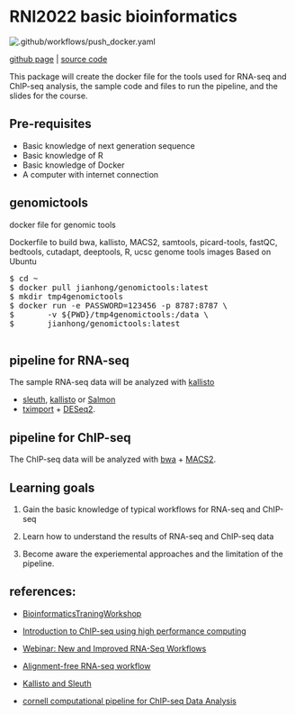 # RNI2022 basic bioinformatics

![.github/workflows/push_docker.yaml](https://github.com/jianhong/genomictools/workflows/.github/workflows/push_docker.yaml/badge.svg)

[github page](https://jianhong.github.io/genomictools/) | 
[source code](https://github.com/jianhong/genomictools)

This package will create the docker file for the tools used for RNA-seq and
ChIP-seq analysis, the sample code and files to run the pipeline, and
the slides for the course.

## Pre-requisites
* Basic knowledge of next generation sequence
* Basic knowledge of R
* Basic knowledge of Docker
* A computer with internet connection

## genomictools
docker file for genomic tools

Dockerfile to build bwa, kallisto, MACS2, samtools, 
picard-tools, fastQC, bedtools, cutadapt, deeptools, 
R, ucsc genome tools
images
Based on Ubuntu

<pre>
$ cd ~
$ docker pull jianhong/genomictools:latest
$ mkdir tmp4genomictools
$ docker run -e PASSWORD=123456 -p 8787:8787 \
$       -v ${PWD}/tmp4genomictools:/data \
$       jianhong/genomictools:latest

</pre>

## pipeline for RNA-seq

The sample RNA-seq data will be analyzed with [kallisto](https://pachterlab.github.io/kallisto/about)
+ [sleuth](https://pachterlab.github.io/sleuth/about),
[kallisto](https://pachterlab.github.io/kallisto/about) or [Salmon](https://combine-lab.github.io/salmon/)
+ [tximport](https://bioconductor.org/packages/tximport/) + [DESeq2](https://bioconductor.org/packages/DESeq2).

## pipeline for ChIP-seq

The ChIP-seq data will be analyzed with [bwa](http://bio-bwa.sourceforge.net/) +
[MACS2](https://github.com/macs3-project/MACS).

## Learning goals

1. Gain the basic knowledge of typical workflows for RNA-seq and ChIP-seq

2. Learn how to understand the results of RNA-seq and ChIP-seq data

3. Become aware the experiemental approaches and the limitation of the pipeline.

## references:

* [BioinformaticsTraningWorkshop](https://github.com/haibol2016/BioinformaticsTrainingWorkshop)

* [Introduction to ChIP-seq using high performance computing](https://github.com/hbctraining/Intro-to-ChIPseq)

* [Webinar: New and Improved RNA-Seq Workflows](https://www.rna-seqblog.com/webinar-new-and-improved-rna-seq-workflows/)

* [Alignment-free RNA-seq workflow](https://bioconductor.org/help/course-materials/2017/CSAMA/lectures/2-tuesday/lec07-alignmentfree-rnaseq.pdf)

* [Kallisto and Sleuth](https://scilifelab.github.io/courses/rnaseq/labs/kallisto)

* [cornell computational pipeline for ChIP-seq Data Analysis](https://biohpc.cornell.edu/lab/doc/Chip-seq_workshop_lecture1.pdf)
